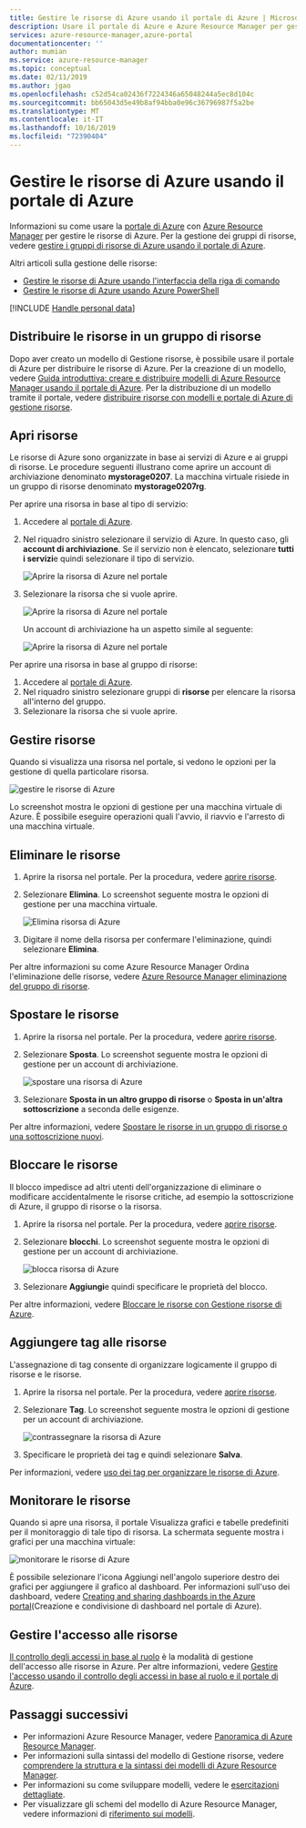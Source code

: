 ```yaml
---
title: Gestire le risorse di Azure usando il portale di Azure | Microsoft Docs
description: Usare il portale di Azure e Azure Resource Manager per gestire le risorse. Viene illustrato come distribuire ed eliminare risorse.
services: azure-resource-manager,azure-portal
documentationcenter: ''
author: mumian
ms.service: azure-resource-manager
ms.topic: conceptual
ms.date: 02/11/2019
ms.author: jgao
ms.openlocfilehash: c52d54ca02436f7224346a65048244a5ec8d104c
ms.sourcegitcommit: bb65043d5e49b8af94bba0e96c36796987f5a2be
ms.translationtype: MT
ms.contentlocale: it-IT
ms.lasthandoff: 10/16/2019
ms.locfileid: "72390404"
---
```

# <a name="manage-azure-resources-by-using-the-azure-portal"></a>Gestire le risorse di Azure usando il portale di Azure

Informazioni su come usare la [portale di Azure](https://portal.azure.com) con [Azure Resource Manager](resource-group-overview.md) per gestire le risorse di Azure. Per la gestione dei gruppi di risorse, vedere [gestire i gruppi di risorse di Azure usando il portale di Azure](./manage-resource-groups-portal.md).

Altri articoli sulla gestione delle risorse:

- [Gestire le risorse di Azure usando l'interfaccia della riga di comando](./manage-resources-cli.md)
- [Gestire le risorse di Azure usando Azure PowerShell](./manage-resources-powershell.md)

[!INCLUDE [Handle personal data](../../includes/gdpr-intro-sentence.md)]

## <a name="deploy-resources-to-a-resource-group"></a>Distribuire le risorse in un gruppo di risorse

Dopo aver creato un modello di Gestione risorse, è possibile usare il portale di Azure per distribuire le risorse di Azure. Per la creazione di un modello, vedere [Guida introduttiva: creare e distribuire modelli di Azure Resource Manager usando il portale di Azure](./resource-manager-quickstart-create-templates-use-the-portal.md). Per la distribuzione di un modello tramite il portale, vedere [distribuire risorse con modelli e portale di Azure di gestione risorse](resource-group-template-deploy-portal.md).

## <a name="open-resources"></a>Apri risorse

Le risorse di Azure sono organizzate in base ai servizi di Azure e ai gruppi di risorse. Le procedure seguenti illustrano come aprire un account di archiviazione denominato **mystorage0207**. La macchina virtuale risiede in un gruppo di risorse denominato **mystorage0207rg**.

Per aprire una risorsa in base al tipo di servizio:

1. Accedere al [portale di Azure](https://portal.azure.com).
2. Nel riquadro sinistro selezionare il servizio di Azure. In questo caso, gli **account di archiviazione**.  Se il servizio non è elencato, selezionare **tutti i servizi**e quindi selezionare il tipo di servizio.

    ![Aprire la risorsa di Azure nel portale](./media/manage-resources-portal/manage-azure-resources-portal-open-service.png)

3. Selezionare la risorsa che si vuole aprire.

    ![Aprire la risorsa di Azure nel portale](./media/manage-resources-portal/manage-azure-resources-portal-open-resource.png)

    Un account di archiviazione ha un aspetto simile al seguente:

    ![Aprire la risorsa di Azure nel portale](./media/manage-resources-portal/manage-azure-resources-portal-open-resource-storage.png)

Per aprire una risorsa in base al gruppo di risorse:

1. Accedere al [portale di Azure](https://portal.azure.com).
2. Nel riquadro sinistro selezionare gruppi di **risorse** per elencare la risorsa all'interno del gruppo.
3. Selezionare la risorsa che si vuole aprire. 

## <a name="manage-resources"></a>Gestire risorse

Quando si visualizza una risorsa nel portale, si vedono le opzioni per la gestione di quella particolare risorsa.

![gestire le risorse di Azure](./media/manage-resources-portal/manage-azure-resources-portal-manage-resource.png)

Lo screenshot mostra le opzioni di gestione per una macchina virtuale di Azure. È possibile eseguire operazioni quali l'avvio, il riavvio e l'arresto di una macchina virtuale.

## <a name="delete-resources"></a>Eliminare le risorse

1. Aprire la risorsa nel portale. Per la procedura, vedere [aprire risorse](#open-resources).
2. Selezionare **Elimina**. Lo screenshot seguente mostra le opzioni di gestione per una macchina virtuale.

    ![Elimina risorsa di Azure](./media/manage-resources-portal/manage-azure-resources-portal-delete-resource.png)
3. Digitare il nome della risorsa per confermare l'eliminazione, quindi selezionare **Elimina**.

Per altre informazioni su come Azure Resource Manager Ordina l'eliminazione delle risorse, vedere [Azure Resource Manager eliminazione del gruppo di risorse](./resource-group-delete.md).

## <a name="move-resources"></a>Spostare le risorse

1. Aprire la risorsa nel portale. Per la procedura, vedere [aprire risorse](#open-resources).
2. Selezionare **Sposta**. Lo screenshot seguente mostra le opzioni di gestione per un account di archiviazione.

    ![spostare una risorsa di Azure](./media/manage-resources-portal/manage-azure-resources-portal-move-resource.png)
3. Selezionare **Sposta in un altro gruppo di risorse** o **Sposta in un'altra sottoscrizione** a seconda delle esigenze.

Per altre informazioni, vedere [Spostare le risorse in un gruppo di risorse o una sottoscrizione nuovi](resource-group-move-resources.md).

## <a name="lock-resources"></a>Bloccare le risorse

Il blocco impedisce ad altri utenti dell'organizzazione di eliminare o modificare accidentalmente le risorse critiche, ad esempio la sottoscrizione di Azure, il gruppo di risorse o la risorsa. 

1. Aprire la risorsa nel portale. Per la procedura, vedere [aprire risorse](#open-resources).
2. Selezionare **blocchi**. Lo screenshot seguente mostra le opzioni di gestione per un account di archiviazione.

    ![blocca risorsa di Azure](./media/manage-resources-portal/manage-azure-resources-portal-lock-resource.png)
3. Selezionare **Aggiungi**e quindi specificare le proprietà del blocco.

Per altre informazioni, vedere [Bloccare le risorse con Gestione risorse di Azure](resource-group-lock-resources.md).

## <a name="tag-resources"></a>Aggiungere tag alle risorse

L'assegnazione di tag consente di organizzare logicamente il gruppo di risorse e le risorse. 

1. Aprire la risorsa nel portale. Per la procedura, vedere [aprire risorse](#open-resources).
2. Selezionare **Tag**. Lo screenshot seguente mostra le opzioni di gestione per un account di archiviazione.

    ![contrassegnare la risorsa di Azure](./media/manage-resources-portal/manage-azure-resources-portal-tag-resource.png)
3. Specificare le proprietà dei tag e quindi selezionare **Salva**.

Per informazioni, vedere [uso dei tag per organizzare le risorse di Azure](./resource-group-using-tags.md#portal).

## <a name="monitor-resources"></a>Monitorare le risorse

Quando si apre una risorsa, il portale Visualizza grafici e tabelle predefiniti per il monitoraggio di tale tipo di risorsa. La schermata seguente mostra i grafici per una macchina virtuale:

![monitorare le risorse di Azure](./media/manage-resources-portal/manage-azure-resources-portal-monitor-resource.png)

È possibile selezionare l'icona Aggiungi nell'angolo superiore destro dei grafici per aggiungere il grafico al dashboard. Per informazioni sull'uso dei dashboard, vedere [Creating and sharing dashboards in the Azure portal](../azure-portal/azure-portal-dashboards.md)(Creazione e condivisione di dashboard nel portale di Azure).

## <a name="manage-access-to-resources"></a>Gestire l'accesso alle risorse

[Il controllo degli accessi in base al ruolo](../role-based-access-control/overview.md) è la modalità di gestione dell'accesso alle risorse in Azure. Per altre informazioni, vedere [Gestire l'accesso usando il controllo degli accessi in base al ruolo e il portale di Azure](../role-based-access-control/role-assignments-portal.md).

## <a name="next-steps"></a>Passaggi successivi

- Per informazioni Azure Resource Manager, vedere [Panoramica di Azure Resource Manager](./resource-group-overview.md).
- Per informazioni sulla sintassi del modello di Gestione risorse, vedere [comprendere la struttura e la sintassi dei modelli di Azure Resource Manager](./resource-group-authoring-templates.md).
- Per informazioni su come sviluppare modelli, vedere le [esercitazioni dettagliate](/azure/azure-resource-manager/).
- Per visualizzare gli schemi del modello di Azure Resource Manager, vedere informazioni di [riferimento sui modelli](/azure/templates/).
